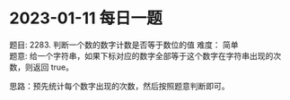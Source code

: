 # 2023-01-11 每日一题


题目: 2283. 判断一个数的数字计数是否等于数位的值
难度： 简单    
题意: 给一个字符串，如果下标对应的数字全部等于这个数字在字符串出现的次数，则返回 true。  


思路：预先统计每个数字出现的次数，然后按照题意判断即可。  